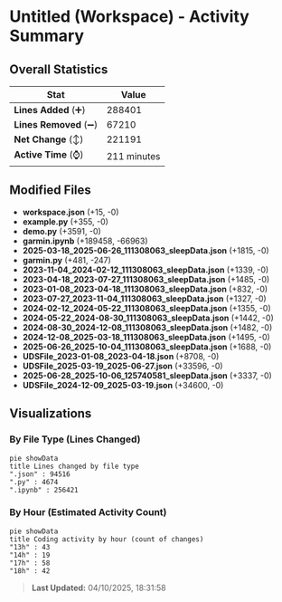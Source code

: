 # Untitled (Workspace) - Activity Summary 

## Overall Statistics

| Stat                   | Value                                                             |
| ---------------------- | ----------------------------------------------------------------- |
| **Lines Added** (➕)   | 288401                                          |
| **Lines Removed** (➖) | 67210                                        |
| **Net Change** (↕)    | 221191                |
| **Active Time** (⌚)   | 211 minutes |


## Modified Files
- **workspace.json** (+15, -0)
- **example.py** (+355, -0)
- **demo.py** (+3591, -0)
- **garmin.ipynb** (+189458, -66963)
- **2025-03-18_2025-06-26_111308063_sleepData.json** (+1815, -0)
- **garmin.py** (+481, -247)
- **2023-11-04_2024-02-12_111308063_sleepData.json** (+1339, -0)
- **2023-04-18_2023-07-27_111308063_sleepData.json** (+1485, -0)
- **2023-01-08_2023-04-18_111308063_sleepData.json** (+832, -0)
- **2023-07-27_2023-11-04_111308063_sleepData.json** (+1327, -0)
- **2024-02-12_2024-05-22_111308063_sleepData.json** (+1355, -0)
- **2024-05-22_2024-08-30_111308063_sleepData.json** (+1442, -0)
- **2024-08-30_2024-12-08_111308063_sleepData.json** (+1482, -0)
- **2024-12-08_2025-03-18_111308063_sleepData.json** (+1495, -0)
- **2025-06-26_2025-10-04_111308063_sleepData.json** (+1688, -0)
- **UDSFile_2023-01-08_2023-04-18.json** (+8708, -0)
- **UDSFile_2025-03-19_2025-06-27.json** (+33596, -0)
- **2025-06-28_2025-10-06_125740581_sleepData.json** (+3337, -0)
- **UDSFile_2024-12-09_2025-03-19.json** (+34600, -0)

## Visualizations

### By File Type (Lines Changed)

```mermaid
pie showData
title Lines changed by file type
".json" : 94516
".py" : 4674
".ipynb" : 256421
```

### By Hour (Estimated Activity Count)

```mermaid
pie showData
title Coding activity by hour (count of changes)
"13h" : 43
"14h" : 19
"17h" : 58
"18h" : 42
```


> **Last Updated:** 04/10/2025, 18:31:58